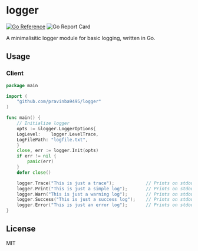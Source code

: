 # logger
[![Go Reference](https://pkg.go.dev/badge/github.com/pravinba9495/logger.svg)](https://pkg.go.dev/github.com/pravinba9495/logger) ![Go Report Card](https://goreportcard.com/badge/github.com/pravinba9495/logger)

A minimalisitic logger module for basic logging, written in Go.

## Usage
### Client
```go
package main

import (
    "github.com/pravinba9495/logger"
)

func main() {
    // Initialize logger
    opts := &logger.LoggerOptions{
	LogLevel:    logger.LevelTrace,
	LogFilePath: "logfile.txt",
    }
    close, err := logger.Init(opts)
    if err != nil {
        panic(err)
    }
    defer close()

    logger.Trace("This is just a trace");            // Prints on stdout with a cyan colored text
    logger.Print("This is just a simple log");       // Prints on stdout with a white colored text
    logger.Warn("This is just a warning log");       // Prints on stdout with a yellow colored text
    logger.Success("This is just a success log");    // Prints on stdout with a green colored text
    logger.Error("This is just an error log");       // Prints on stdout with a red colored text
}
```

## License
MIT

